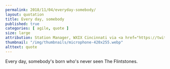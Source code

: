 ```yaml
---
permalink: 2018/11/04/everyday-somebody/
layout: quotation
title: Every day, somebody
published: true
categories: [ agile, quote ]
size: large
attribution: Station Manager, WXIX Cincinnati via <a href="https://twitter.com/hotdogsladies">Merlin Mann</a>
thumbnail: "/img/thumbnails/microphone-420x255.webp"
alttext: quote
---
```


Every day, somebody's born who's never seen The Flintstones.

